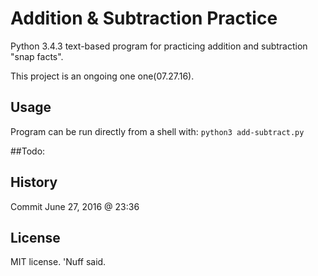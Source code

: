 # Addition & Subtraction Practice 

Python 3.4.3 text-based program for practicing addition and subtraction "snap facts". 

This project is an ongoing one one(07.27.16). 

## Usage 

Program can be run directly from a shell with: 
`python3 add-subtract.py`

##Todo: 

## History 

Commit June 27, 2016 @ 23:36 

## License 

MIT license. 'Nuff said. 
